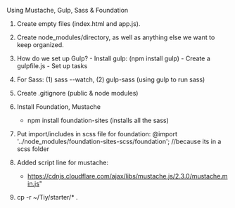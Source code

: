 Using Mustache, Gulp, Sass & Foundation

1.  Create empty files (index.html and app.js).
2.  Create node_modules/directory, as well as anything else we want to keep organized.
3.  How do we set up Gulp?
        - Install gulp: (npm install gulp)
        - Create a gulpfile.js
        - Set up tasks

3.  For Sass: (1) sass --watch, (2) gulp-sass (using gulp to run sass)
4.  Create .gitignore (public & node modules)
5.  Install Foundation, Mustache
    - npm install foundation-sites (installs all the sass)
    <!---add <script> tag to index.html for mustache-->
6.  Put import/includes in scss file for foundation:
    @import '../node_modules/foundation-sites-scss/foundation'; //because its in a scss folder
<!--
    @include foundation-global-styles;
    @include foundation-grid;-->
8.  Added script line for mustache:  
    - https://cdnjs.cloudflare.com/ajax/libs/mustache.js/2.3.0/mustache.min.js"

9. cp -r ~/Tiy/starter/* .   


    